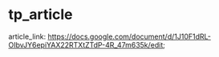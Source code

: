 # tp_article

article_link: 
https://docs.google.com/document/d/1J10F1dRL-OIbvJY6epiYAX22RTXtZTdP-4R_47m635k/edit;